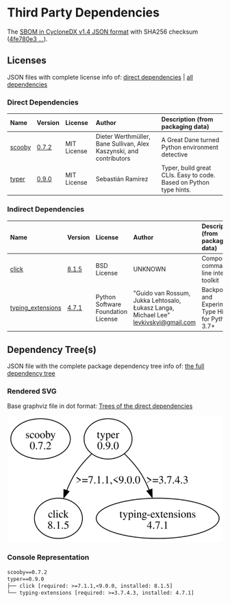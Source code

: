# Third Party Dependencies

<!--[[[fill sbom_sha256()]]]-->
The [SBOM in CycloneDX v1.4 JSON format](https://git.sr.ht/~sthagen/pilli/blob/default/sbom/cdx.json) with SHA256 checksum ([4fe780e3 ...](https://git.sr.ht/~sthagen/pilli/blob/default/sbom/cdx.json.sha256 "sha256:4fe780e3d08d7ac09330b520f01dd113b781777476d32a0541933ef01e1d337b")).
<!--[[[end]]] (checksum: ffd5b474b1c8a87cf4f6b72cd9427d3e)-->
## Licenses 

JSON files with complete license info of: [direct dependencies](direct-dependency-licenses.json) | [all dependencies](all-dependency-licenses.json)

### Direct Dependencies

<!--[[[fill direct_dependencies_table()]]]-->
| Name                                             | Version                                         | License     | Author                                                              | Description (from packaging data)                                  |
|:-------------------------------------------------|:------------------------------------------------|:------------|:--------------------------------------------------------------------|:-------------------------------------------------------------------|
| [scooby](https://github.com/banesullivan/scooby) | [0.7.2](https://pypi.org/project/scooby/0.7.2/) | MIT License | Dieter Werthmüller, Bane Sullivan, Alex Kaszynski, and contributors | A Great Dane turned Python environment detective                   |
| [typer](https://github.com/tiangolo/typer)       | [0.9.0](https://pypi.org/project/typer/0.9.0/)  | MIT License | Sebastián Ramírez                                                   | Typer, build great CLIs. Easy to code. Based on Python type hints. |
<!--[[[end]]] (checksum: d1f5c99e95b0e1cff426fbd7c92ae7a7)-->

### Indirect Dependencies

<!--[[[fill indirect_dependencies_table()]]]-->
| Name                                                             | Version                                                    | License                            | Author                                                                                | Description (from packaging data)                      |
|:-----------------------------------------------------------------|:-----------------------------------------------------------|:-----------------------------------|:--------------------------------------------------------------------------------------|:-------------------------------------------------------|
| [click](https://palletsprojects.com/p/click/)                    | [8.1.5](https://pypi.org/project/click/8.1.5/)             | BSD License                        | UNKNOWN                                                                               | Composable command line interface toolkit              |
| [typing_extensions](https://github.com/python/typing_extensions) | [4.7.1](https://pypi.org/project/typing_extensions/4.7.1/) | Python Software Foundation License | "Guido van Rossum, Jukka Lehtosalo, Łukasz Langa, Michael Lee" <levkivskyi@gmail.com> | Backported and Experimental Type Hints for Python 3.7+ |
<!--[[[end]]] (checksum: e4e0711b27c84b7d53d7caceeba18d27)-->

## Dependency Tree(s)

JSON file with the complete package dependency tree info of: [the full dependency tree](package-dependency-tree.json)

### Rendered SVG

Base graphviz file in dot format: [Trees of the direct dependencies](package-dependency-tree.dot.txt)

<img src="./package-dependency-tree.svg" alt="Trees of the direct dependencies" title="Trees of the direct dependencies"/>

### Console Representation

<!--[[[fill dependency_tree_console_text()]]]-->
````console
scooby==0.7.2
typer==0.9.0
├── click [required: >=7.1.1,<9.0.0, installed: 8.1.5]
└── typing-extensions [required: >=3.7.4.3, installed: 4.7.1]
````
<!--[[[end]]] (checksum: 5f17d14241aa3dd5b97a3c4adbab79d2)-->
